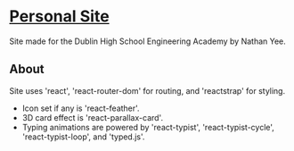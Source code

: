 # [Personal Site](https://nathancyee.github.io/personal-site/)
Site made for the Dublin High School Engineering Academy by Nathan Yee.
## About
Site uses 'react', 'react-router-dom' for routing, and 'reactstrap' for styling.
* Icon set if any is 'react-feather'.
* 3D card effect is 'react-parallax-card'.
* Typing animations are powered by 'react-typist', 'react-typist-cycle', 'react-typist-loop', and 'typed.js'.